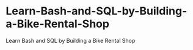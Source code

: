 # Learn-Bash-and-SQL-by-Building-a-Bike-Rental-Shop
Learn Bash and SQL by Building a Bike Rental Shop
